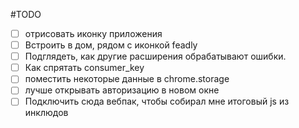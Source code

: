 #TODO

- [ ] отрисовать иконку приложения
- [ ] Встроить в дом, рядом с иконкой feadly
- [ ] Подглядеть, как другие расширения обрабатывают ошибки.
- [ ] Как спрятать consumer_key
- [ ] поместить некоторые данные в chrome.storage
- [ ] лучше открывать авторизацию в новом окне
- [ ] Подключить сюда вебпак, чтобы собирал мне итоговый js из инклюдов
